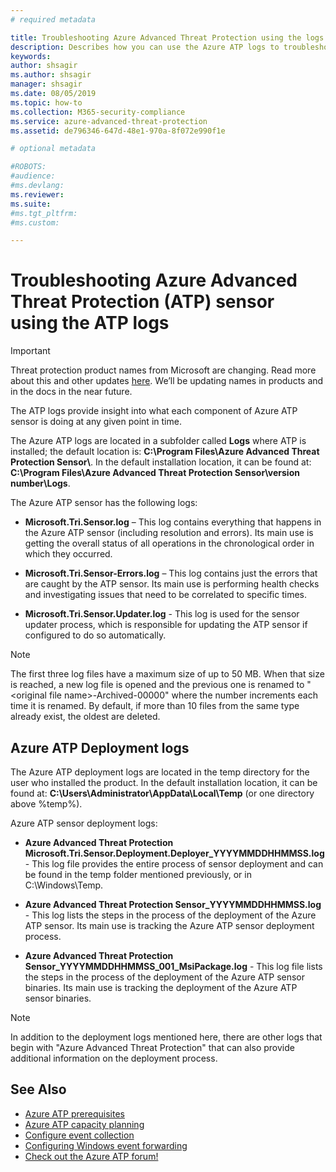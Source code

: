 ```yaml
---
# required metadata

title: Troubleshooting Azure Advanced Threat Protection using the logs
description: Describes how you can use the Azure ATP logs to troubleshoot issues
keywords:
author: shsagir
ms.author: shsagir
manager: shsagir
ms.date: 08/05/2019
ms.topic: how-to
ms.collection: M365-security-compliance
ms.service: azure-advanced-threat-protection
ms.assetid: de796346-647d-48e1-970a-8f072e990f1e

# optional metadata

#ROBOTS:
#audience:
#ms.devlang:
ms.reviewer:
ms.suite:
#ms.tgt_pltfrm:
#ms.custom:

---
```


# Troubleshooting Azure Advanced Threat Protection (ATP) sensor using the ATP logs

> [!IMPORTANT]
> Threat protection product names from Microsoft are changing. Read more about this and other updates [here](https://www.microsoft.com/security/blog/?p=91813).  We’ll be updating names in products and in the docs in the near future.

The ATP logs provide insight into what each component of Azure ATP sensor is doing at any given point in time.

The Azure ATP logs are located in a subfolder called **Logs** where ATP is installed; the default location is: **C:\Program Files\Azure Advanced Threat Protection Sensor\\**. In the default installation location, it can be found at: **C:\Program Files\Azure Advanced Threat Protection Sensor\version number\Logs**.

The Azure ATP sensor has the following logs:

- **Microsoft.Tri.Sensor.log** – This log contains everything that happens in the Azure ATP sensor (including resolution and errors). Its main use is getting the overall status of all operations in the chronological order in which they occurred.

- **Microsoft.Tri.Sensor-Errors.log** – This log contains just the errors that are caught by the ATP sensor. Its main use is performing health checks and investigating issues that need to be correlated to specific times.

- **Microsoft.Tri.Sensor.Updater.log** - This log is used for the sensor updater process, which is responsible for updating the ATP sensor if configured to do so automatically.

> [!NOTE]
> The first three log files have a maximum size of up to 50 MB. When that size is reached, a new log file is opened and the previous one is renamed to "&lt;original file name&gt;-Archived-00000" where the number increments each time it is renamed. By default, if more than 10 files from the same type already exist, the oldest are deleted.

## Azure ATP Deployment logs

The Azure ATP deployment logs are located in the temp directory for the user who installed the product. In the default installation location, it can be found at: **C:\Users\Administrator\AppData\Local\Temp** (or one directory above %temp%).

Azure ATP sensor deployment logs:

- **Azure Advanced Threat Protection Microsoft.Tri.Sensor.Deployment.Deployer_YYYYMMDDHHMMSS.log** - This log file provides the entire process of sensor deployment and can be found in the temp folder mentioned previously, or in C:\Windows\Temp.

- **Azure Advanced Threat Protection Sensor_YYYYMMDDHHMMSS.log** - This log lists the steps in the process of the deployment of the Azure ATP sensor. Its main use is tracking the Azure ATP sensor deployment process.

- **Azure Advanced Threat Protection Sensor_YYYYMMDDHHMMSS_001_MsiPackage.log** - This log file lists the steps in the process of the deployment of the Azure ATP sensor binaries. Its main use is tracking the deployment of the Azure ATP sensor binaries.

> [!NOTE]
> In addition to the deployment logs mentioned here, there are other logs that begin with "Azure Advanced Threat Protection" that can also provide additional information on the deployment process.

## See Also

- [Azure ATP prerequisites](prerequisites.md)
- [Azure ATP capacity planning](capacity-planning.md)
- [Configure event collection](configure-event-collection.md)
- [Configuring Windows event forwarding](configure-event-forwarding.md)
- [Check out the Azure ATP forum!](https://aka.ms/azureatpcommunity)
